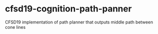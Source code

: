 # cfsd19-cognition-path-panner
CFSD19 implementation of path planner that outputs middle path between cone lines
